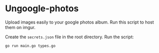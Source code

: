 # Ungoogle-photos

Upload images easily to your google photos album. Run this script to host them on imgur.

Create the `secrets.json` file in the root directory.
Run the script: 
```
go run main.go types.go
```